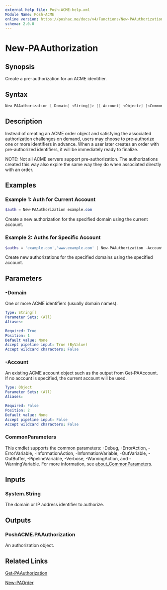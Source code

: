```yaml
---
external help file: Posh-ACME-help.xml
Module Name: Posh-ACME
online version: https://poshac.me/docs/v4/Functions/New-PAAuthorization/
schema: 2.0.0
---
```


# New-PAAuthorization

## Synopsis

Create a pre-authorization for an ACME identifier.

## Syntax

```powershell
New-PAAuthorization [-Domain] <String[]> [[-Account] <Object>] [<CommonParameters>]
```

## Description

Instead of creating an ACME order object and satisfying the associated authorization challenges on demand, users may choose to pre-authorize one or more identifiers in advance.
When a user later creates an order with pre-authorized identifiers, it will be immediately ready to finalize.

NOTE: Not all ACME servers support pre-authorization.
The authorizations created this way also expire the same way they do when associated directly with an order.

## Examples

### Example 1: Auth for Current Account

```powershell
$auth = New-PAAuthorization example.com
```

Create a new authorization for the specified domain using the current account.

### Example 2: Auths for Specific Account

```powershell
$auths = 'example.com','www.example.com' | New-PAAuthorization -Account (Get-PAAccount 123)
```

Create new authorizations for the specified domains using the specified account.

## Parameters

### -Domain
One or more ACME identifiers (usually domain names).

```yaml
Type: String[]
Parameter Sets: (All)
Aliases:

Required: True
Position: 1
Default value: None
Accept pipeline input: True (ByValue)
Accept wildcard characters: False
```

### -Account
An existing ACME account object such as the output from Get-PAAccount.
If no account is specified, the current account will be used.

```yaml
Type: Object
Parameter Sets: (All)
Aliases:

Required: False
Position: 2
Default value: None
Accept pipeline input: False
Accept wildcard characters: False
```

### CommonParameters

This cmdlet supports the common parameters: -Debug, -ErrorAction, -ErrorVariable, -InformationAction, -InformationVariable, -OutVariable, -OutBuffer, -PipelineVariable, -Verbose, -WarningAction, and -WarningVariable. For more information, see [about_CommonParameters](http://go.microsoft.com/fwlink/?LinkID=113216).

## Inputs

### System.String
The domain or IP address identifier to authorize.

## Outputs

### PoshACME.PAAuthorization
An authorization object.

## Related Links

[Get-PAAuthorization](Get-PAAuthorization.md)

[New-PAOrder](New-PAOrder.md)
